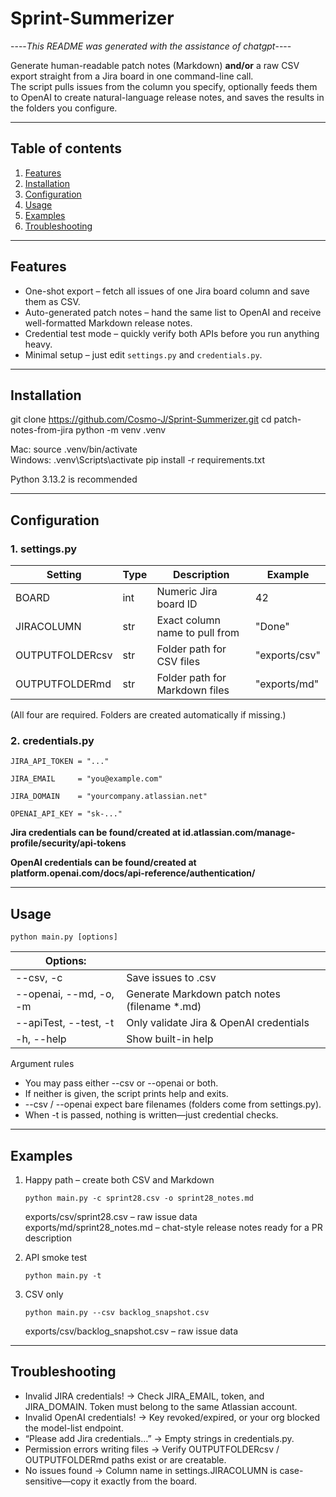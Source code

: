 # Sprint-Summerizer
----*This README was generated with the assistance of chatgpt*----

Generate human-readable patch notes (Markdown) **and/or** a raw CSV export straight from a Jira board in one command-line call.  
The script pulls issues from the column you specify, optionally feeds them to OpenAI to create natural-language release notes, and saves the results in the folders you configure.

---

## Table of contents
1. [Features](Features) 
2. [Installation](Installation)
3. [Configuration](Configuration)
4. [Usage](Usage)
5. [Examples](Examples)
6. [Troubleshooting](Troubleshooting)

---

## Features
* One-shot export – fetch all issues of one Jira board column and save them as CSV.  
* Auto-generated patch notes – hand the same list to OpenAI and receive well-formatted Markdown release notes.  
* Credential test mode – quickly verify both APIs before you run anything heavy.  
* Minimal setup – just edit `settings.py` and `credentials.py`.

---

## Installation
git clone https://github.com/Cosmo-J/Sprint-Summerizer.git
cd patch-notes-from-jira
python -m venv .venv

Mac: source .venv/bin/activate      
Windows: .venv\Scripts\activate
pip install -r requirements.txt

Python 3.13.2 is recommended

---

## Configuration

### 1. settings.py
|Setting|Type|Description|Example|
|-----|-----|----------------|-----|
|BOARD|int|Numeric Jira board ID|42|
|JIRACOLUMN|str|Exact column name to pull from|"Done"|
|OUTPUTFOLDERcsv|str|Folder path for CSV files|"exports/csv"|
|OUTPUTFOLDERmd|str|Folder path for Markdown files|"exports/md"|

(All four are required. Folders are created automatically if missing.)

### 2. credentials.py
```
JIRA_API_TOKEN = "..."

JIRA_EMAIL     = "you@example.com"

JIRA_DOMAIN    = "yourcompany.atlassian.net"

OPENAI_API_KEY = "sk-..."
```
**Jira credentials can be found/created at id.atlassian.com/manage-profile/security/api-tokens**

**OpenAI credentials can be found/created at platform.openai.com/docs/api-reference/authentication/**

---

## Usage
`python main.py [options]`

|Options:| |
|-----|-----|
|--csv, -c <filename>|Save issues to <filename>.csv|
|--openai, --md, -o, -m <name>|Generate Markdown patch notes (filename *.md)|
|--apiTest, --test, -t|Only validate Jira & OpenAI credentials|
|-h, --help|Show built-in help|

Argument rules
* You may pass either --csv or --openai or both.  
* If neither is given, the script prints help and exits.  
* --csv / --openai expect bare filenames (folders come from settings.py).  
* When -t is passed, nothing is written—just credential checks.

---

## Examples

1. Happy path – create both CSV and Markdown
   
   `python main.py -c sprint28.csv -o sprint28_notes.md`

   exports/csv/sprint28.csv  – raw issue data  
   exports/md/sprint28_notes.md – chat-style release notes ready for a PR description

3. API smoke test
   
   `python main.py -t`

5. CSV only
   
   `python main.py --csv backlog_snapshot.csv`

   exports/csv/backlog_snapshot.csv  – raw issue data

---

## Troubleshooting

- Invalid JIRA credentials!    → Check JIRA_EMAIL, token, and JIRA_DOMAIN. Token must belong to the same Atlassian account.
- Invalid OpenAI credentials!  → Key revoked/expired, or your org blocked the model-list endpoint.
- “Please add Jira credentials…” → Empty strings in credentials.py.
- Permission errors writing files → Verify OUTPUTFOLDERcsv / OUTPUTFOLDERmd paths exist or are creatable.
- No issues found → Column name in settings.JIRACOLUMN is case-sensitive—copy it exactly from the board.
